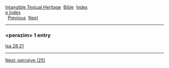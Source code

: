[Intangible Textual Heritage](../../index)  [Bible](../index) 
[Index](index)   
[p Index](_p_)  
  [Previous](c08378)  [Next](c08380) 

------------------------------------------------------------------------

### &lt;perazim&gt; 1 entry

[Isa 28:21](../kjv/isa028.htm#021)  

------------------------------------------------------------------------

[Next: perceive (25)](c08380)
